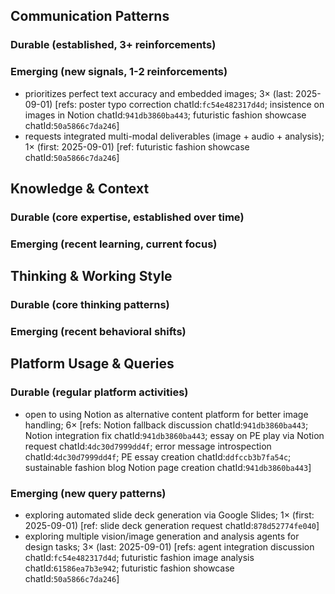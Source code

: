 ## Communication Patterns
### Durable (established, 3+ reinforcements)

### Emerging (new signals, 1-2 reinforcements)
- prioritizes perfect text accuracy and embedded images; 3× (last: 2025-09-01) [refs: poster typo correction chatId:`fc54e482317d4d`; insistence on images in Notion chatId:`941db3860ba443`; futuristic fashion showcase chatId:`50a5866c7da246`]
- requests integrated multi-modal deliverables (image + audio + analysis); 1× (first: 2025-09-01) [ref: futuristic fashion showcase chatId:`50a5866c7da246`]

## Knowledge & Context
### Durable (core expertise, established over time)

### Emerging (recent learning, current focus)

## Thinking & Working Style
### Durable (core thinking patterns)

### Emerging (recent behavioral shifts)

## Platform Usage & Queries
### Durable (regular platform activities)
- open to using Notion as alternative content platform for better image handling; 6× [refs: Notion fallback discussion chatId:`941db3860ba443`; Notion integration fix chatId:`941db3860ba443`; essay on PE play via Notion request chatId:`4dc30d7999dd4f`; error message introspection chatId:`4dc30d7999dd4f`; PE essay creation chatId:`ddfccb3b7fa54c`; sustainable fashion blog Notion page creation chatId:`941db3860ba443`]

### Emerging (new query patterns)
- exploring automated slide deck generation via Google Slides; 1× (first: 2025-09-01) [ref: slide deck generation request chatId:`878d52774fe040`]
- exploring multiple vision/image generation and analysis agents for design tasks; 3× (last: 2025-09-01) [refs: agent integration discussion chatId:`fc54e482317d4d`; futuristic fashion image analysis chatId:`61586ea7b3e942`; futuristic fashion showcase chatId:`50a5866c7da246`]